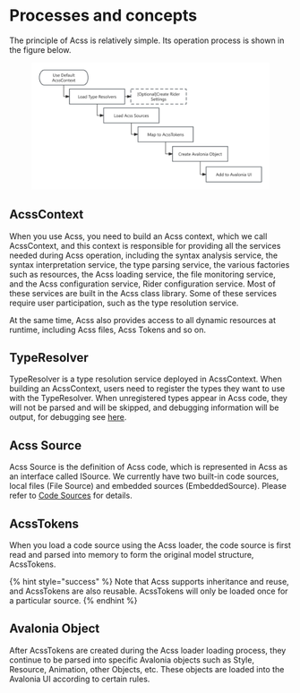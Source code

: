 # Processes and concepts

The principle of Acss is relatively simple. Its operation process is shown in the figure below.

<figure><img src="../../.gitbook/assets/Process.png" alt=""><figcaption></figcaption></figure>

## AcssContext

When you use Acss, you need to build an Acss context, which we call AcssContext, and this context is responsible for providing all the services needed during Acss operation, including the syntax analysis service, the syntax interpretation service, the type parsing service, the various factories such as resources, the Acss loading service, the file monitoring service, and the Acss configuration service, Rider configuration service. Most of these services are built in the Acss class library. Some of these services require user participation, such as the type resolution service.&#x20;

At the same time, Acss also provides access to all dynamic resources at runtime, including Acss files, Acss Tokens and so on.

## TypeResolver

TypeResolver is a type resolution service deployed in AcssContext. When building an AcssContext, users need to register the types they want to use with the TypeResolver. When unregistered types appear in Acss code, they will not be parsed and will be skipped, and debugging information will be output, for debugging see [here](tiao-shi.md).

## Acss Source

Acss Source is the definition of Acss code, which is represented in Acss as an interface called ISource. We currently have two built-in code sources, local files (File Source) and embedded sources (EmbeddedSource). Please refer to [Code Sources](../zhu-ti-bang-zhu/ru-he-shi-yong-acss/dai-ma-yuan.md) for details.

## AcssTokens

When you load a code source using the Acss loader, the code source is first read and parsed into memory to form the original model structure, AcssTokens.

{% hint style="success" %}
Note that Acss supports inheritance and reuse, and AcssTokens are also reusable. AcssTokens will only be loaded once for a particular source.
{% endhint %}

## Avalonia Object

After AcssTokens are created during the Acss loader loading process, they continue to be parsed into specific Avalonia objects such as Style, Resource, Animation, other Objects, etc. These objects are loaded into the Avalonia UI according to certain rules.
